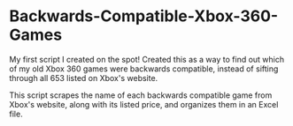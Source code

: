 # Backwards-Compatible-Xbox-360-Games
My first script I created on the spot! Created this as a way to find out which of my old Xbox 360 games were backwards compatible, instead of sifting through all 653 listed on Xbox's website.

This script scrapes the name of each backwards compatible game from Xbox's website, along with its listed price, and organizes them in an Excel file. 
